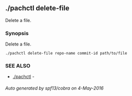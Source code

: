## ./pachctl delete-file

Delete a file.

### Synopsis


Delete a file.

```
./pachctl delete-file repo-name commit-id path/to/file
```

### SEE ALSO
* [./pachctl](./pachctl.md)	 - 

###### Auto generated by spf13/cobra on 4-May-2016
